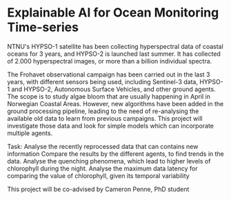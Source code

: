 Explainable AI for Ocean Monitoring Time-series 
=

NTNU's HYPSO-1 satellite has been collecting hyperspectral data of coastal oceans for 3 years, and HYPSO-2 is launched last summer. 
It has collected of 2.000 hyperspectral images, or more than a billion individual spectra. 

The Frohavet observational campaign has been carried out in the last 3 years, with different sensors being used, including Sentinel-3 data, HYPSO-1 and HYPSO-2, Autonomous Surface Vehicles, and other ground agents. The scope is to study algae bloom that are usually happening in April in Norwegian Coastal Areas.
However, new algorithms have been added in the ground processing pipeline, leading to the need of re-analysing the available old data to learn from previous campaigns.
This project will investigate those data and look for simple models which can incorporate multiple agents. 

Task:
Analyse the recently reprocessed data that can contains new information
Compare the results by the different agents, to find trends in the data.
Analyse the quenching phenomena, which lead to higher levels of chlorophyll during the night.
Analyse the maximum data latency for comparing the value of chlorophyll, given its temporal variability

This project will be co-advised by Cameron Penne, PhD student
